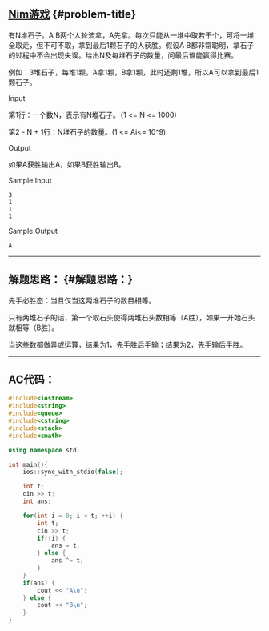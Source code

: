 ## [Nim游戏](https://vjudge.net/problem/51Nod-1069) {#problem-title}

有N堆石子。A B两个人轮流拿，A先拿。每次只能从一堆中取若干个，可将一堆全取走，但不可不取，拿到最后1颗石子的人获胜。假设A B都非常聪明，拿石子的过程中不会出现失误。给出N及每堆石子的数量，问最后谁能赢得比赛。

例如：3堆石子，每堆1颗。A拿1颗，B拿1颗，此时还剩1堆，所以A可以拿到最后1颗石子。

Input

第1行：一个数N，表示有N堆石子。（1 &lt;= N &lt;= 1000\)

第2 - N + 1行：N堆石子的数量。\(1 &lt;= Ai&lt;= 10^9\)

Output

如果A获胜输出A，如果B获胜输出B。

Sample Input

```
3
1
1
1

```

Sample Output

```
A

```

---

## 解题思路： {#解题思路：}

先手必胜态：当且仅当这两堆石子的数目相等。

只有两堆石子的话，第一个取石头使得两堆石头数相等（A胜），如果一开始石头就相等（B胜）。

当这些数都做异或运算，结果为1，先手胜后手输；结果为2，先手输后手胜。

---

## AC代码：

```cpp
#include<iostream>
#include<string>
#include<queue>
#include<cstring>
#include<stack>
#include<cmath>

using namespace std;

int main(){  
    ios::sync_with_stdio(false);

    int t;
    cin >> t;
    int ans;

    for(int i = 0; i < t; ++i) {
        int t;
        cin >> t;
        if(!i) {
            ans = t;
        } else {
            ans ^= t;
        }
    }
    if(ans) {
        cout << "A\n";
    } else {
        cout << "B\n";
    }
}
```



